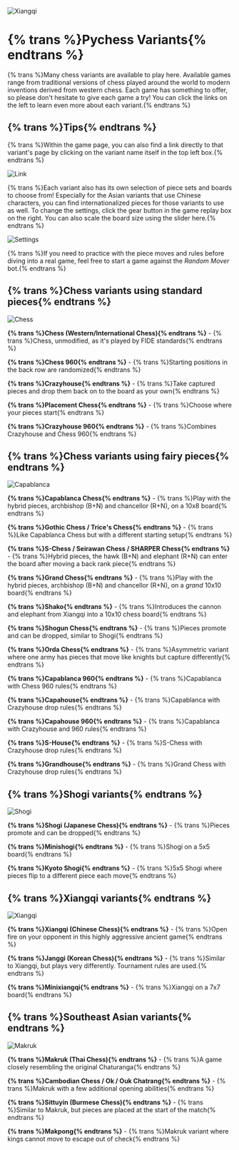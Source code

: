 ![Xiangqi](https://github.com/gbtami/pychess-variants/blob/master/static/favicon/apple-icon-152x152.png?raw=true)

# {% trans %}Pychess Variants{% endtrans %}

{% trans %}Many chess variants are available to play here. Available games range from traditional versions of chess played around the world to modern inventions derived from western chess. Each game has something to offer, so please don't hesitate to give each game a try! You can click the links on the left to learn even more about each variant.{% endtrans %}

## {% trans %}Tips{% endtrans %}

{% trans %}Within the game page, you can also find a link directly to that variant's page by clicking on the variant name itself in the top left box.{% endtrans %}

![Link](https://github.com/gbtami/pychess-variants/blob/master/static/images/CVariantsGuide/Link.png?raw=true)

{% trans %}Each variant also has its own selection of piece sets and boards to choose from! Especially for the Asian variants that use Chinese characters, you can find internationalized pieces for those variants to use as well. To change the settings, click the gear button in the game replay box on the right. You can also scale the board size using the slider here.{% endtrans %}

![Settings](https://github.com/gbtami/pychess-variants/blob/master/static/images/CVariantsGuide/Settings.png?raw=true)

{% trans %}If you need to practice with the piece moves and rules before diving into a real game, feel free to start a game against the *Random Mover* bot.{% endtrans %}

## {% trans %}Chess variants using standard pieces{% endtrans %}

![Chess](https://github.com/gbtami/pychess-variants/blob/master/static/images/CVariantsGuide/Chess.png?raw=true)

**{% trans %}Chess (Western/International Chess){% endtrans %}** - {% trans %}Chess, unmodified, as it's played by FIDE standards{% endtrans %}

**{% trans %}Chess 960{% endtrans %}** - {% trans %}Starting positions in the back row are randomized{% endtrans %}

**{% trans %}Crazyhouse{% endtrans %}** - {% trans %}Take captured pieces and drop them back on to the board as your own{% endtrans %}

**{% trans %}Placement Chess{% endtrans %}** - {% trans %}Choose where your pieces start{% endtrans %}

**{% trans %}Crazyhouse 960{% endtrans %}** - {% trans %}Combines Crazyhouse and Chess 960{% endtrans %}

## {% trans %}Chess variants using fairy pieces{% endtrans %}

![Capablanca](https://github.com/gbtami/pychess-variants/blob/master/static/images/CVariantsGuide/Capablanca.png?raw=true)

**{% trans %}Capablanca Chess{% endtrans %}** - {% trans %}Play with the hybrid pieces, archbishop (B+N) and chancellor (R+N), on a 10x8 board{% endtrans %}

**{% trans %}Gothic Chess / Trice's Chess{% endtrans %}** - {% trans %}Like Capablanca Chess but with a different starting setup{% endtrans %}

**{% trans %}S-Chess / Seirawan Chess / SHARPER Chess{% endtrans %}** - {% trans %}Hybrid pieces, the hawk (B+N) and elephant (R+N) can enter the board after moving a back rank piece{% endtrans %}

**{% trans %}Grand Chess{% endtrans %}** - {% trans %}Play with the hybrid pieces, archbishop (B+N) and chancellor (R+N), on a *grand* 10x10 board{% endtrans %}

**{% trans %}Shako{% endtrans %}** - {% trans %}Introduces the cannon and elephant from Xiangqi into a 10x10 chess board{% endtrans %}

**{% trans %}Shogun Chess{% endtrans %}** - {% trans %}Pieces promote and can be dropped, similar to Shogi{% endtrans %}

**{% trans %}Orda Chess{% endtrans %}** - {% trans %}Asymmetric variant where one army has pieces that move like knights but capture differently{% endtrans %}

**{% trans %}Capablanca 960{% endtrans %}** - {% trans %}Capablanca with Chess 960 rules{% endtrans %}

**{% trans %}Capahouse{% endtrans %}** - {% trans %}Capablanca with Crazyhouse drop rules{% endtrans %}

**{% trans %}Capahouse 960{% endtrans %}** - {% trans %}Capablanca with Crazyhouse and 960 rules{% endtrans %}

**{% trans %}S-House{% endtrans %}** - {% trans %}S-Chess with Crazyhouse drop rules{% endtrans %}

**{% trans %}Grandhouse{% endtrans %}** - {% trans %}Grand Chess with Crazyhouse drop rules{% endtrans %}

## {% trans %}Shogi variants{% endtrans %}

![Shogi](https://github.com/gbtami/pychess-variants/blob/master/static/images/ShogiGuide/Shogi.png?raw=true)

**{% trans %}Shogi (Japanese Chess){% endtrans %}** - {% trans %}Pieces promote and can be dropped{% endtrans %}

**{% trans %}Minishogi{% endtrans %}** - {% trans %}Shogi on a 5x5 board{% endtrans %}

**{% trans %}Kyoto Shogi{% endtrans %}** - {% trans %}5x5 Shogi where pieces flip to a different piece each move{% endtrans %}

## {% trans %}Xiangqi variants{% endtrans %}

![Xiangqi](https://github.com/gbtami/pychess-variants/blob/master/static/images/XiangqiGuide/Xiangqi.png?raw=true)

**{% trans %}Xiangqi (Chinese Chess){% endtrans %}** - {% trans %}Open fire on your opponent in this highly aggressive ancient game{% endtrans %}

**{% trans %}Janggi (Korean Chess){% endtrans %}** - {% trans %}Similar to Xiangqi, but plays very differently. Tournament rules are used.{% endtrans %}

**{% trans %}Minixiangqi{% endtrans %}** - {% trans %}Xiangqi on a 7x7 board{% endtrans %}

## {% trans %}Southeast Asian variants{% endtrans %}

![Makruk](https://github.com/gbtami/pychess-variants/blob/master/static/images/MakrukGuide/MakrukSmall.png?raw=true)

**{% trans %}Makruk (Thai Chess){% endtrans %}** - {% trans %}A game closely resembling the original Chaturanga{% endtrans %}

**{% trans %}Cambodian Chess / Ok / Ouk Chatrang{% endtrans %}** - {% trans %}Makruk with a few additional opening abilities{% endtrans %}

**{% trans %}Sittuyin (Burmese Chess){% endtrans %}** - {% trans %}Similar to Makruk, but pieces are placed at the start of the match{% endtrans %}

**{% trans %}Makpong{% endtrans %}** - {% trans %}Makruk variant where kings cannot move to escape out of check{% endtrans %}
